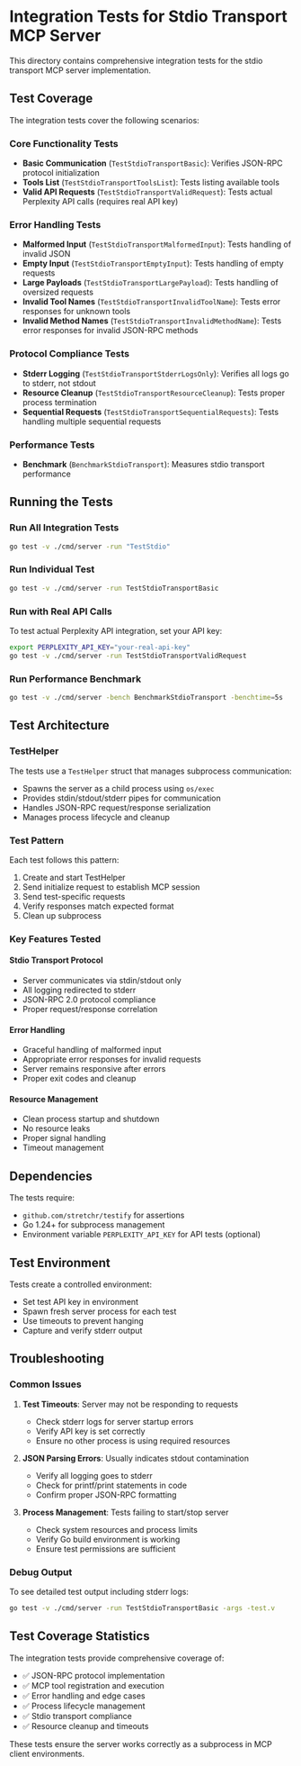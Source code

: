 # Integration Tests for Stdio Transport MCP Server

This directory contains comprehensive integration tests for the stdio transport MCP server implementation.

## Test Coverage

The integration tests cover the following scenarios:

### Core Functionality Tests
- **Basic Communication** (`TestStdioTransportBasic`): Verifies JSON-RPC protocol initialization
- **Tools List** (`TestStdioTransportToolsList`): Tests listing available tools
- **Valid API Requests** (`TestStdioTransportValidRequest`): Tests actual Perplexity API calls (requires real API key)

### Error Handling Tests
- **Malformed Input** (`TestStdioTransportMalformedInput`): Tests handling of invalid JSON
- **Empty Input** (`TestStdioTransportEmptyInput`): Tests handling of empty requests
- **Large Payloads** (`TestStdioTransportLargePayload`): Tests handling of oversized requests
- **Invalid Tool Names** (`TestStdioTransportInvalidToolName`): Tests error responses for unknown tools
- **Invalid Method Names** (`TestStdioTransportInvalidMethodName`): Tests error responses for invalid JSON-RPC methods

### Protocol Compliance Tests
- **Stderr Logging** (`TestStdioTransportStderrLogsOnly`): Verifies all logs go to stderr, not stdout
- **Resource Cleanup** (`TestStdioTransportResourceCleanup`): Tests proper process termination
- **Sequential Requests** (`TestStdioTransportSequentialRequests`): Tests handling multiple sequential requests

### Performance Tests
- **Benchmark** (`BenchmarkStdioTransport`): Measures stdio transport performance

## Running the Tests

### Run All Integration Tests
```bash
go test -v ./cmd/server -run "TestStdio"
```

### Run Individual Test
```bash
go test -v ./cmd/server -run TestStdioTransportBasic
```

### Run with Real API Calls
To test actual Perplexity API integration, set your API key:
```bash
export PERPLEXITY_API_KEY="your-real-api-key"
go test -v ./cmd/server -run TestStdioTransportValidRequest
```

### Run Performance Benchmark
```bash
go test -v ./cmd/server -bench BenchmarkStdioTransport -benchtime=5s
```

## Test Architecture

### TestHelper
The tests use a `TestHelper` struct that manages subprocess communication:
- Spawns the server as a child process using `os/exec`
- Provides stdin/stdout/stderr pipes for communication
- Handles JSON-RPC request/response serialization
- Manages process lifecycle and cleanup

### Test Pattern
Each test follows this pattern:
1. Create and start TestHelper
2. Send initialize request to establish MCP session
3. Send test-specific requests
4. Verify responses match expected format
5. Clean up subprocess

### Key Features Tested

#### Stdio Transport Protocol
- Server communicates via stdin/stdout only
- All logging redirected to stderr
- JSON-RPC 2.0 protocol compliance
- Proper request/response correlation

#### Error Handling
- Graceful handling of malformed input
- Appropriate error responses for invalid requests
- Server remains responsive after errors
- Proper exit codes and cleanup

#### Resource Management
- Clean process startup and shutdown
- No resource leaks
- Proper signal handling
- Timeout management

## Dependencies

The tests require:
- `github.com/stretchr/testify` for assertions
- Go 1.24+ for subprocess management
- Environment variable `PERPLEXITY_API_KEY` for API tests (optional)

## Test Environment

Tests create a controlled environment:
- Set test API key in environment
- Spawn fresh server process for each test
- Use timeouts to prevent hanging
- Capture and verify stderr output

## Troubleshooting

### Common Issues

1. **Test Timeouts**: Server may not be responding to requests
   - Check stderr logs for server startup errors
   - Verify API key is set correctly
   - Ensure no other process is using required resources

2. **JSON Parsing Errors**: Usually indicates stdout contamination
   - Verify all logging goes to stderr
   - Check for printf/print statements in code
   - Confirm proper JSON-RPC formatting

3. **Process Management**: Tests failing to start/stop server
   - Check system resources and process limits
   - Verify Go build environment is working
   - Ensure test permissions are sufficient

### Debug Output

To see detailed test output including stderr logs:
```bash
go test -v ./cmd/server -run TestStdioTransportBasic -args -test.v
```

## Test Coverage Statistics

The integration tests provide comprehensive coverage of:
- ✅ JSON-RPC protocol implementation
- ✅ MCP tool registration and execution
- ✅ Error handling and edge cases
- ✅ Process lifecycle management
- ✅ Stdio transport compliance
- ✅ Resource cleanup and timeouts

These tests ensure the server works correctly as a subprocess in MCP client environments.